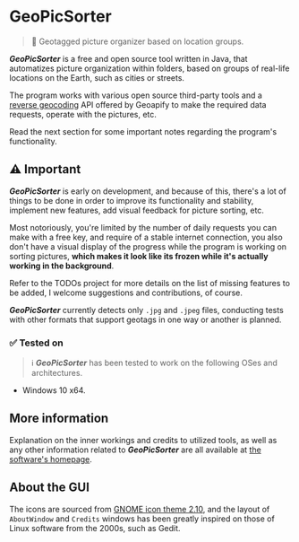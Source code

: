 # GeoPicSorter
> :round_pushpin: Geotagged picture organizer based on location groups.

***GeoPicSorter*** is a free and open source tool written in Java, that automatizes picture organization within folders, based on groups of real-life locations on the Earth, such as cities or streets.

The program works with various open source third-party tools and a [reverse geocoding](https://en.wikipedia.org/wiki/Reverse_geocoding) API offered by Geoapify to make the required data requests, operate with the pictures, etc.

Read the next section for some important notes regarding the program's functionality.

## :warning: Important
***GeoPicSorter*** is early on development, and because of this, there's a lot of things to be done in order to improve its functionality and stability, implement new features, add visual feedback for picture sorting, etc.

Most notoriously, you're limited by the number of daily requests you can make with a free key, and require of a stable internet connection, you also don't have a visual display of the progress while the program is working on sorting pictures, **which makes it look like its frozen while it's actually working in the background**.

Refer to the TODOs project for more details on the list of missing features to be added, I welcome suggestions and contributions, of course.

***GeoPicSorter*** currently detects only `.jpg` and `.jpeg` files, conducting tests with other formats that support geotags in one way or another is planned.

### :white_check_mark: Tested on
> :information_source: ***GeoPicSorter*** has been tested to work on the following OSes and architectures.

* Windows 10 x64.

## More information

Explanation on the inner workings and credits to utilized tools, as well as any other information related to ***GeoPicSorter*** are all available at [the software's homepage](https://af-a1997.github.io/pages/programs/GeoPicSorter).

## About the GUI

The icons are sourced from [GNOME icon theme 2.10](https://download.gnome.org/sources/gnome-icon-theme/2.10/), and the layout of `AboutWindow` and `Credits` windows has been greatly inspired on those of Linux software from the 2000s, such as Gedit.